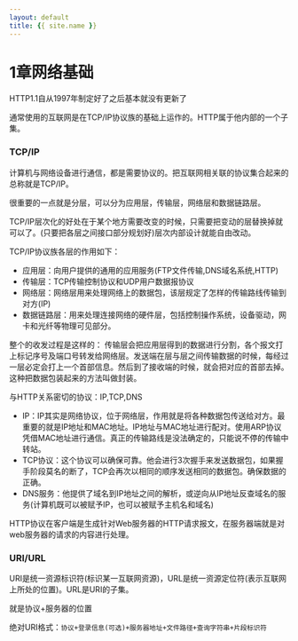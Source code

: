 ```yaml
---
layout: default
title: {{ site.name }}
---
```

# 1章网络基础
HTTP1.1自从1997年制定好了之后基本就没有更新了

通常使用的互联网是在TCP/IP协议族的基础上运作的。HTTP属于他内部的一个子集。

### TCP/IP
计算机与网络设备进行通信，都是需要协议的。把互联网相关联的协议集合起来的总称就是TCP/IP。

很重要的一点就是分层，可以分为应用层，传输层，网络层和数据链路层。

TCP/IP层次化的好处在于某个地方需要改变的时候，只需要把变动的层替换掉就可以了。(只要把各层之间接口部分规划好)层次内部设计就能自由改动。

TCP/IP协议族各层的作用如下：

  - 应用层：向用户提供的通用的应用服务(FTP文件传输,DNS域名系统,HTTP)
  - 传输层：TCP传输控制协议和UDP用户数据报协议
  - 网络层：网络层用来处理网络上的数据包，该层规定了怎样的传输路线传输到对方(IP)
  - 数据链路层：用来处理连接网络的硬件层，包括控制操作系统，设备驱动，网卡和光纤等物理可见部分。

整个的收发过程是这样的：
  传输层会把应用层得到的数据进行分割，各个报文打上标记序号及端口号转发给网络层。发送端在层与层之间传输数据的时候，每经过一层必定会打上一个首部信息。然后到了接收端的时候，就会把对应的首部去掉。这种把数据包装起来的方法叫做封装。

与HTTP关系密切的协议：IP,TCP,DNS

 - IP：IP其实是网络协议，位于网络层，作用就是将各种数据包传送给对方。最重要的就是IP地址和MAC地址。IP地址与MAC地址进行配对。使用ARP协议凭借MAC地址进行通信。真正的传输路线是没法确定的，只能说不停的传输中转站。
 - TCP协议：这个协议可以确保可靠。他会进行3次握手来发送数据包，如果握手阶段莫名的断了，TCP会再次以相同的顺序发送相同的数据包。确保数据的正确。
 - DNS服务：他提供了域名到IP地址之间的解析，或逆向从IP地址反查域名的服务(计算机既可以被赋予IP，也可以被赋予主机名和域名)

HTTP协议在客户端是生成针对Web服务器的HTTP请求报文，在服务器端就是对web服务器的请求的内容进行处理。

### URI/URL
URI是统一资源标识符(标识某一互联网资源)，URL是统一资源定位符(表示互联网上所处的位置)。URL是URI的子集。

就是协议+服务器的位置

绝对URI格式：`协议+登录信息(可选)+服务器地址+文件路径+查询字符串+片段标识符`
